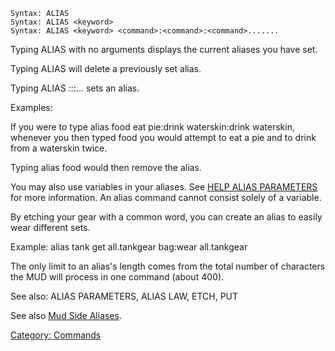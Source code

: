     Syntax: ALIAS
    Syntax: ALIAS <keyword>
    Syntax: ALIAS <keyword> <command>:<command>:<command>.......

Typing ALIAS with no arguments displays the current aliases you have
set.

Typing ALIAS <keyword> will delete a previously set alias.

Typing ALIAS <keyword> <command>:<command>:<command>:<command>... sets
an alias.

Examples:

If you were to type alias food eat pie:drink waterskin:drink waterskin,
whenever you then typed food you would attempt to eat a pie and to drink
from a waterskin twice.

Typing alias food would then remove the alias.

You may also use variables in your aliases. See [HELP ALIAS
PARAMETERS](Alias_Parameters "wikilink") for more information. An alias
command cannot consist solely of a variable.

By etching your gear with a common word, you can create an alias to
easily wear different sets.

Example: alias tank get all.tankgear bag:wear all.tankgear

The only limit to an alias's length comes from the total number of
characters the MUD will process in one command (about 400).

See also: ALIAS PARAMETERS, ALIAS LAW, ETCH, PUT

See also [Mud Side Aliases](:Category:_Mud_Side_Aliases "wikilink").

[Category: Commands](Category:_Commands "wikilink")

